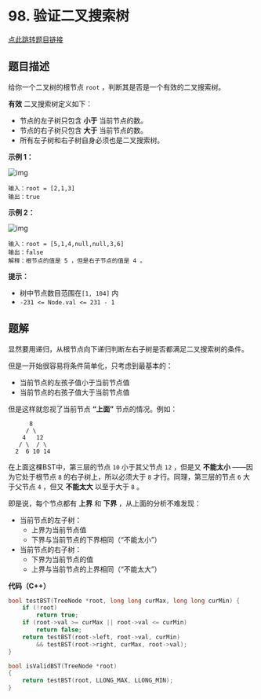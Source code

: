 # 98. 验证二叉搜索树

[点此跳转题目链接](https://leetcode.cn/problems/validate-binary-search-tree/description/)

## 题目描述

给你一个二叉树的根节点 `root` ，判断其是否是一个有效的二叉搜索树。

**有效** 二叉搜索树定义如下：

- 节点的左子树只包含 **小于** 当前节点的数。
- 节点的右子树只包含 **大于** 当前节点的数。
- 所有左子树和右子树自身必须也是二叉搜索树。

 

**示例 1：**

![img](https://assets.leetcode.com/uploads/2020/12/01/tree1.jpg)

```
输入：root = [2,1,3]
输出：true
```

**示例 2：**

![img](https://assets.leetcode.com/uploads/2020/12/01/tree2.jpg)

```
输入：root = [5,1,4,null,null,3,6]
输出：false
解释：根节点的值是 5 ，但是右子节点的值是 4 。
```

 

**提示：**

- 树中节点数目范围在`[1, 104]` 内
- `-231 <= Node.val <= 231 - 1`



## 题解

显然要用递归，从根节点向下递归判断左右子树是否都满足二叉搜索树的条件。

但是一开始很容易将条件简单化，只考虑到最基本的：

- 当前节点的左孩子值小于当前节点值
- 当前节点的右孩子值大于当前节点值

但是这样就忽视了当前节点 **“上面”** 节点的情况。例如：

```
      8
     / \
    4   12
   / \  / \
  2  6 10 14
```

在上面这棵BST中，第三层的节点 `10` 小于其父节点 `12` ，但是又 **不能太小** ——因为它处于根节点 `8` 的右子树上，所以必须大于 `8` 才行。同理，第三层的节点 `6` 大于父节点 `4` ，但又 **不能太大** 以至于大于 `8` 。

即是说，每个节点都有 **上界** 和 **下界** ，从上面的分析不难发现：

- 当前节点的左子树：
  - 上界为当前节点值
  - 下界与当前节点的下界相同（“不能太小”）
- 当前节点的右子树：
  - 下界为当前节点的值
  - 上界与当前节点的上界相同（“不能太大”）

**代码（C++）**

```cpp
bool testBST(TreeNode *root, long long curMax, long long curMin) {
    if (!root)
        return true;
    if (root->val >= curMax || root->val <= curMin)
        return false;
    return testBST(root->left, root->val, curMin) 
        && testBST(root->right, curMax, root->val);
}

bool isValidBST(TreeNode *root)
{
    return testBST(root, LLONG_MAX, LLONG_MIN);
}
```

